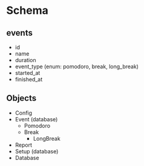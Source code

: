# Schema

## events

- id
- name
- duration
- event_type (enum: pomodoro, break, long_break)
- started_at
- finished_at

## Objects

- Config
- Event (database)
    - Pomodoro
    - Break
        - LongBreak
- Report
- Setup (database)
- Database
